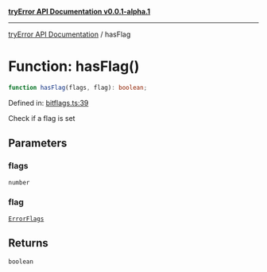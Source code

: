 [**tryError API Documentation v0.0.1-alpha.1**](../index.md)

***

[tryError API Documentation](../index.md) / hasFlag

# Function: hasFlag()

```ts
function hasFlag(flags, flag): boolean;
```

Defined in: [bitflags.ts:39](https://github.com/oconnorjohnson/tryError/blob/e3ae0308069a4fba073f4543d527ad76373db795/src/bitflags.ts#L39)

Check if a flag is set

## Parameters

### flags

`number`

### flag

[`ErrorFlags`](../enumerations/ErrorFlags.md)

## Returns

`boolean`
